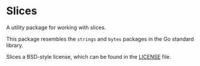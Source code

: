 # Slices
A utility package for working with slices.

This package resembles the `strings` and `bytes` packages in the Go standard library.

Slices a BSD-style license, which can be found in the [LICENSE](https://github.com/vorduin/slices/blob/main/LICENSE) file.
